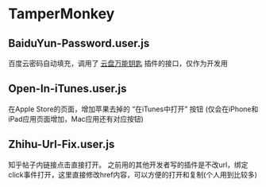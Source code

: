 # TamperMonkey


## BaiduYun-Password.user.js
百度云密码自动填充，调用了 [云盘万能钥匙](https://ypsuperkey.meek.com.cn/) 插件的接口，仅作为开发用
<br>

## Open-In-iTunes.user.js
在Apple Store的页面，增加苹果去掉的 “在iTunes中打开” 按钮 (仅会在iPhone和iPad应用页面增加，Mac应用还有对应按钮)
<br>

## Zhihu-Url-Fix.user.js
知乎帖子内链接点击直接打开。
之前用的其他开发者写的插件是不改url，绑定click事件打开，这里直接修改href内容，可以方便的打开和复制(个人用到比较多)
